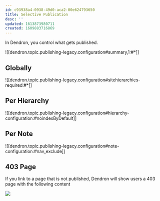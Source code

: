 ```yaml
---
id: c93938a4-0938-49d0-aca2-00e624793650
title: Selective Publication
desc: ''
updated: 1613873980711
created: 1609883716869
---
```

In Dendron, you control what gets published. 

![[dendron.topic.publishing-legacy.configuration#summary,1:#*]]

## Globally

![[dendron.topic.publishing-legacy.configuration#sitehierarchies-required:#*]]

## Per Hierarchy

![[dendron.topic.publishing-legacy.configuration#hierarchy-configuration:#noindexByDefault]]

## Per Note

![[dendron.topic.publishing-legacy.configuration#note-configuration:#nav_exclude]]

## 403 Page

If you link to a page that is not published, Dendron will show users a 403 page with the following content

![](https://foundation-prod-assetspublic53c57cce-8cpvgjldwysl.s3-us-west-2.amazonaws.com/assets/images/publishv2.403.jpg)

